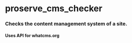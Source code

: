# proserve_cms_checker

### Checks the content management system of a site. 

#### Uses API for whatcms.org
